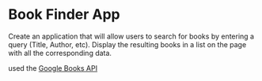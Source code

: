 # Book Finder App


Create an application that will allow users to search for books by entering a query (Title, Author, etc). Display the resulting books in a list on the page with all the corresponding data.

used the [Google Books API](https://developers.google.com/books/docs/overview)

